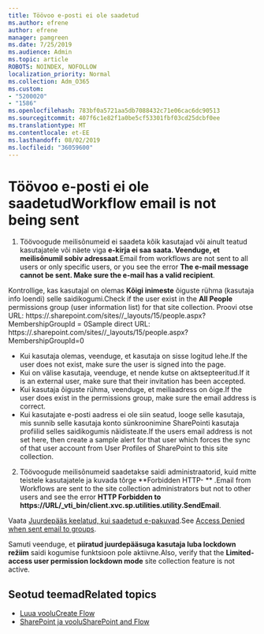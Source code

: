 ```yaml
---
title: Töövoo e-posti ei ole saadetud
ms.author: efrene
author: efrene
manager: pamgreen
ms.date: 7/25/2019
ms.audience: Admin
ms.topic: article
ROBOTS: NOINDEX, NOFOLLOW
localization_priority: Normal
ms.collection: Adm_O365
ms.custom:
- "5200020"
- "1586"
ms.openlocfilehash: 783bf0a5721aa5db7088432c71e06cac6dc90513
ms.sourcegitcommit: 407f6c1e82f1a0be5cf53301fbf03cd25dcbf0ee
ms.translationtype: MT
ms.contentlocale: et-EE
ms.lasthandoff: 08/02/2019
ms.locfileid: "36059600"
---
```

# <a name="workflow-email-is-not-being-sent"></a><span data-ttu-id="b2cd6-102">Töövoo e-posti ei ole saadetud</span><span class="sxs-lookup"><span data-stu-id="b2cd6-102">Workflow email is not being sent</span></span>

1. <span data-ttu-id="b2cd6-103">Töövoogude meilisõnumeid ei saadeta kõik kasutajad või ainult teatud kasutajatele või näete viga **e-kirja ei saa saata. Veenduge, et meilisõnumil sobiv adressaat**.</span><span class="sxs-lookup"><span data-stu-id="b2cd6-103">Email from workflows are not sent to all users or only specific users, or you see the error **The e-mail message cannot be sent. Make sure the e-mail has a valid recipient**.</span></span>

<span data-ttu-id="b2cd6-104">Kontrollige, kas kasutajal on olemas **Kõigi inimeste** õiguste rühma (kasutaja info loendi) selle saidikogumi.</span><span class="sxs-lookup"><span data-stu-id="b2cd6-104">Check if the user exist in the **All People** permissions group (user information list) for that site collection.</span></span>  <span data-ttu-id="b2cd6-105">Proovi otse URL: https://<tenant>.sharepoint.com/sites/<sitename>/_layouts/15/people.aspx? MembershipGroupId = 0</span><span class="sxs-lookup"><span data-stu-id="b2cd6-105">Sample direct URL: https://<tenant>.sharepoint.com/sites/<sitename>/_layouts/15/people.aspx?MembershipGroupId=0</span></span>

- <span data-ttu-id="b2cd6-106">Kui kasutaja olemas, veenduge, et kasutaja on sisse logitud lehe.</span><span class="sxs-lookup"><span data-stu-id="b2cd6-106">If the user does not exist, make sure the user is signed into the page.</span></span> 
- <span data-ttu-id="b2cd6-107">Kui on välise kasutaja, veenduge, et nende kutse on aktsepteeritud.</span><span class="sxs-lookup"><span data-stu-id="b2cd6-107">If it is an external user, make sure that their invitation has been accepted.</span></span>
- <span data-ttu-id="b2cd6-108">Kui kasutaja õiguste rühma, veenduge, et meiliaadress on õige.</span><span class="sxs-lookup"><span data-stu-id="b2cd6-108">If the user does exist in the permissions group, make sure the email address is correct.</span></span>
- <span data-ttu-id="b2cd6-109">Kui kasutajate e-posti aadress ei ole siin seatud, looge selle kasutaja, mis sunnib selle kasutaja konto sünkroonimine SharePointi kasutaja profiilid selles saidikogumis näidisteate.</span><span class="sxs-lookup"><span data-stu-id="b2cd6-109">If the users email address is not set here, then create a sample alert for that user which forces the sync of that user account from User Profiles of SharePoint to this site collection.</span></span>
 
2. <span data-ttu-id="b2cd6-110">Töövoogude meilisõnumeid saadetakse saidi administraatorid, kuid mitte teistele kasutajatele ja kuvada tõrge \*\*Forbidden HTTP- <spam> <spam> \*\* <spam> <spam>.</span><span class="sxs-lookup"><span data-stu-id="b2cd6-110">Email from Workflows are sent to the site collection administrators but not to other users and see the error **HTTP Forbidden to <spam><spam>https://URL/_vti_bin/client.xvc.sp.utilities.utility.SendEmail**<spam><spam>.</span></span>
 

<span data-ttu-id="b2cd6-111">Vaata [Juurdepääs keelatud, kui saadetud e-pakuvad](https://docs.microsoft.com/sharepoint/support/server-admin/access-denied-when-send-an-email-to-groups).</span><span class="sxs-lookup"><span data-stu-id="b2cd6-111">See [Access Denied when sent email to groups](https://docs.microsoft.com/sharepoint/support/server-admin/access-denied-when-send-an-email-to-groups).</span></span>

<span data-ttu-id="b2cd6-112">Samuti veenduge, et **piiratud juurdepääsuga kasutaja luba lockdown režiim** saidi kogumise funktsioon pole aktiivne.</span><span class="sxs-lookup"><span data-stu-id="b2cd6-112">Also, verify that the **Limited-access user permission lockdown mode** site collection feature is not active.</span></span>

## <a name="related-topics"></a><span data-ttu-id="b2cd6-113">Seotud teemad</span><span class="sxs-lookup"><span data-stu-id="b2cd6-113">Related topics</span></span>
- [<span data-ttu-id="b2cd6-114">Luua voolu</span><span class="sxs-lookup"><span data-stu-id="b2cd6-114">Create Flow</span></span>](https://support.office.com/article/Create-a-flow-for-a-list-or-library-in-SharePoint-Online-or-OneDrive-for-Business-a9c3e03b-0654-46af-a254-20252e580d01) 
- [<span data-ttu-id="b2cd6-115">SharePoint ja voolu</span><span class="sxs-lookup"><span data-stu-id="b2cd6-115">SharePoint and Flow</span></span>](https://flow.microsoft.com/blog/sharepoint-and-flow/) 


